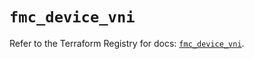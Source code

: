 # `fmc_device_vni`

Refer to the Terraform Registry for docs: [`fmc_device_vni`](https://registry.terraform.io/providers/ciscodevnet/fmc/1.5.2/docs/resources/device_vni).
